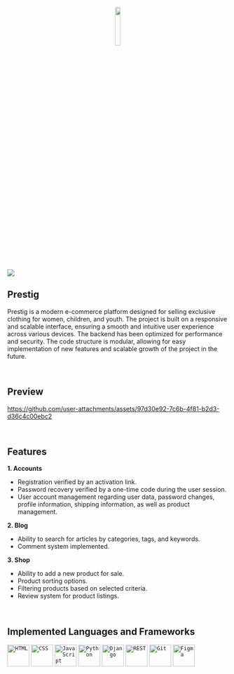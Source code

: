<p align="center">
  <img src="https://github.com/user-attachments/assets/25ae9709-b036-4e90-b8a0-677166b8305d" width="15%">
</p>
<img src="https://github.com/user-attachments/assets/4d67b3f0-fd64-4c74-b099-3aa49f1e0fe9">

<br/>

## Prestig

Prestig is a modern e-commerce platform designed for selling exclusive clothing for women, children, and youth. The project is built on a responsive and scalable interface, ensuring a smooth and intuitive user experience across various devices. The backend has been optimized for performance and security. The code structure is modular, allowing for easy implementation of new features and scalable growth of the project in the future.

<br/>

## Preview

https://github.com/user-attachments/assets/97d30e92-7c6b-4f81-b2d3-d36c4c00ebc2

<br/>

## Features

**1. Accounts**

- Registration verified by an activation link.
- Password recovery verified by a one-time code during the user session.
- User account management regarding user data, password changes, profile information, shipping information, as well as product management.

**2. Blog**

- Ability to search for articles by categories, tags, and keywords.
- Comment system implemented.

**3. Shop**

- Ability to add a new product for sale.
- Product sorting options.
- Filtering products based on selected criteria.
- Review system for product listings.

<br/>

## Implemented Languages and Frameworks
<div>
	<code><img width="50" src="https://user-images.githubusercontent.com/25181517/192158954-f88b5814-d510-4564-b285-dff7d6400dad.png" alt="HTML" title="HTML"/></code>
	<code><img width="50" src="https://user-images.githubusercontent.com/25181517/183898674-75a4a1b1-f960-4ea9-abcb-637170a00a75.png" alt="CSS" title="CSS"/></code>
	<code><img width="50" src="https://user-images.githubusercontent.com/25181517/117447155-6a868a00-af3d-11eb-9cfe-245df15c9f3f.png" alt="JavaScript" title="JavaScript"/></code>
	<code><img width="50" src="https://user-images.githubusercontent.com/25181517/183423507-c056a6f9-1ba8-4312-a350-19bcbc5a8697.png" alt="Python" title="Python"/></code>
	<code><img width="50" src="https://github.com/marwin1991/profile-technology-icons/assets/62091613/9bf5650b-e534-4eae-8a26-8379d076f3b4" alt="Django" title="Django"/></code>
  <code><img width="50" src="https://user-images.githubusercontent.com/25181517/192107858-fe19f043-c502-4009-8c47-476fc89718ad.png" alt="REST" title="REST"/></code>
	<code><img width="50" src="https://user-images.githubusercontent.com/25181517/192108372-f71d70ac-7ae6-4c0d-8395-51d8870c2ef0.png" alt="Git" title="Git"/></code>
	<code><img width="50" src="https://user-images.githubusercontent.com/25181517/189715289-df3ee512-6eca-463f-a0f4-c10d94a06b2f.png" alt="Figma" title="Figma"/></code>
</div>

<br/>
